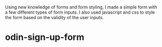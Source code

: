 Using new knowledge of forms and form styling, I made a simple form with a few different types of form inputs. I also used javascript and css to style the form based on the validity of the user inputs. 

# odin-sign-up-form